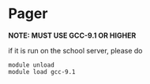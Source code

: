 # Pager

**NOTE: MUST USE GCC-9.1 OR HIGHER**

if it is run on the school server, please do
```$xslt
module unload
module load gcc-9.1
```

